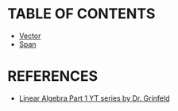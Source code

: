 # TABLE OF CONTENTS

- [Vector](./Vector.md)
- [Span](./Span.md)


# REFERENCES

- [Linear Algebra Part 1 YT series by Dr. Grinfeld](https://www.youtube.com/playlist?list=PLlXfTHzgMRUKXD88IdzS14F4NxAZudSmv)

